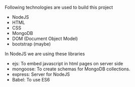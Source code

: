 Following technologies are used to build this project
-   NodeJS
-   HTML
-   CSS
-   MongoDB
-   DOM (Document Object Model)
-   bootstrap (maybe)

In NodeJS we are using these libraries
-   ejs: To embed javascript in html pages on server side
-   mongoose: To create schemas for MongoDB collections.
-   express: Server for NodeJS
-   Babel:  To use ES6
